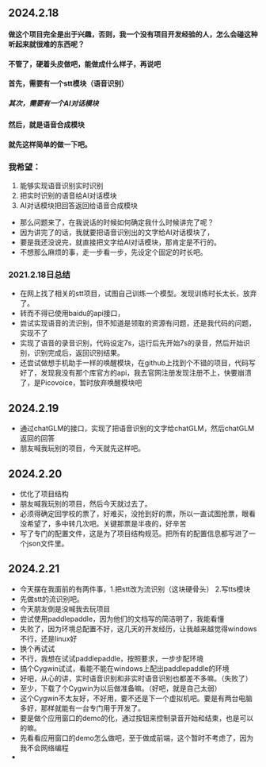 ## 2024.2.18

#### 做这个项目完全是出于兴趣，否则，我一个没有项目开发经验的人，怎么会碰这种听起来就很难的东西呢？
#### 不管了，硬着头皮做吧，能做成什么样子，再说吧
#### 首先，需要有一个stt模块（语音识别）
##### 其次，需要有一个AI对话模块
#### 然后，就是语音合成模块
#### 就先这样简单的做一下吧。
### 我希望：
1. 能够实现语音识别实时识别
2. 把实时识别的语音给AI对话模块
3. AI对话模块把回答返回给语音合成模块
* 那么问题来了，在我说话的时候如何确定我什么时候讲完了呢？
*  因为讲完了的话，我就要把语音识别出的文字给AI对话模块了，
*  要是我还没说完，就直接把文字给AI对话模块，那肯定是不行的。
*  不想那么麻烦的事，走一步看一步，先设定个固定的时长吧。

### 2021.2.18日总结
* 在网上找了相关的stt项目，试图自己训练一个模型。发现训练时长太长，放弃了。
* 转而不得已使用baidu的api接口，
* 尝试实现语音的流识别，但不知道是领取的资源有问题，还是我代码的问题，实现不了
* 实现了语音的录音识别，代码设定7s，运行后先开始7s的录音，然后开始识别，识别完成后，返回识别结果。
* 还尝试做想手机助手一样的唤醒模块，在github上找到个不错的项目，代码写好了，发现我没有那个库官方的api，我去官网注册发现注册不上，快要崩溃了，是Picovoice，暂时放弃唤醒模块吧


## 2024.2.19
* 通过chatGLM的接口，实现了把语音识别的文字给chatGLM，然后chatGLM返回的回答
* 朋友喊我玩别的项目，今天就先这样吧。

## 2024.2.20
* 优化了项目结构
* 朋友喊我玩别的项目，然后今天就过去了。
* 必须得确定回学校的票了，好难买，没抢到好的票，所以一直试图抢票，眼看没希望了，多中转几次吧。关键那票是半夜的，好辛苦
* 写了专门的配置文件，这是为了项目结构规范。把所有的配置信息都写进了一个json文件里。

## 2024.2.21
* 今天摆在我面前的有两件事，1.把stt改为流识别（这块硬骨头） 2.写tts模块
* 先做stt的流识别吧。
* 今天朋友倒是没喊我去玩项目
* 尝试使用paddlepaddle，因为他们的文档写的简洁明了，我能看懂
* 失败了，因为环境总配置不好，这几天的开发经历，让我越来越觉得windows不行，还是linux好
* 换个再试试
* 不行，我想在试试paddlepaddle，按照要求，一步步配环境
* 搞个Cygwin试试，看能不能在windows上配出paddlepaddle的环境
* 好吧，从心的讲，实时语音识别和非实时语音识别也都差不多嘛。（失败了）
* 至少，下载了个Cygwin为以后做准备嘛。（好吧，就是自己太弱）
* 这个Cygwin不太友好，不好用，要不还是下一个虚拟机吧。要是有两台电脑多好，那样就能有一台专门用于开发了。
* 要是做个应用窗口的demo的化，通过按钮来控制录音开始和结束，也是可以的嘛。
* 先看看应用窗口的demo怎么做吧，至于做成前端，这个暂时不考虑了，因为我不会网络编程
* 
